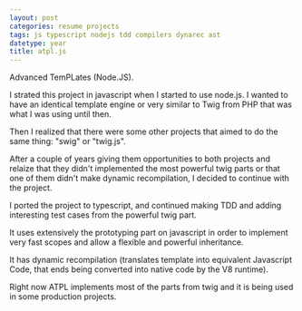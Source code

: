 ```yaml
---
layout: post
categories: resume projects
tags: js typescript nodejs tdd compilers dynarec ast
datetype: year
title: atpl.js
---
```


Advanced TemPLates (Node.JS).

I strated this project in javascript when I started to use node.js. I wanted to have an identical
template engine or very similar to Twig from PHP that was what I was using until then.

Then I realized that there were some other projects that aimed to do the same thing: "swig" or "twig.js".

After a couple of years giving them opportunities to both projects and relaize that they didn't implemented the most powerful twig parts or that one of them didn't make dynamic recompilation, I decided to continue with the project.

I ported the project to typescript, and continued making TDD and adding interesting test cases from the powerful twig part.

It uses extensively the prototyping part on javascript in order to implement very fast scopes and allow a flexible and powerful inheritance.

It has dynamic recompilation (translates template into equivalent Javascript Code, that ends being converted into native code by the V8 runtime).

Right now ATPL implements most of the parts from twig and it is being used in some production projects.

